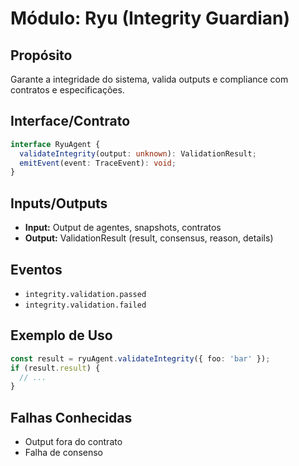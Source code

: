 # Módulo: Ryu (Integrity Guardian)

## Propósito
Garante a integridade do sistema, valida outputs e compliance com contratos e especificações.

## Interface/Contrato
```typescript
interface RyuAgent {
  validateIntegrity(output: unknown): ValidationResult;
  emitEvent(event: TraceEvent): void;
}
```

## Inputs/Outputs
- **Input:** Output de agentes, snapshots, contratos
- **Output:** ValidationResult (result, consensus, reason, details)

## Eventos
- `integrity.validation.passed`
- `integrity.validation.failed`

## Exemplo de Uso
```typescript
const result = ryuAgent.validateIntegrity({ foo: 'bar' });
if (result.result) {
  // ...
}
```

## Falhas Conhecidas
- Output fora do contrato
- Falha de consenso 